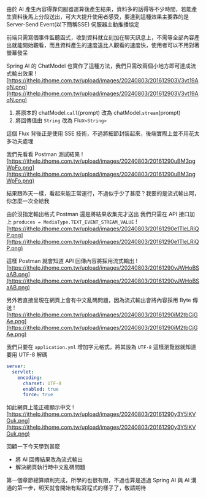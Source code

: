 由於 AI 產生內容得靠伺服器運算後產生結果，資料多的話得等不少時間，若能產生資料後馬上分段送出，可大大提升使用者感受，要達到這種效果主要靠的是 Server-Send Event(以下簡稱SSE) 伺服器主動推播協定

前端只需寫個事件監聽函式，收到資料就立刻加在聊天訊息上，不需等全部內容產出就能開始觀看，而且資料產生的速度遠比人觀看的速度快，使用者可以不用對著螢幕發呆

Spring AI 的 ChatModel 也實作了這種方法，我們只需改兩個小地方即可達成流式輸出效果
![https://ithelp.ithome.com.tw/upload/images/20240803/201612903V3vt19AqN.png](https://ithelp.ithome.com.tw/upload/images/20240803/201612903V3vt19AqN.png)

1. 將原本的 chatModel.`call`(prompt) 改為 chatModel.`stream`(prompt)
2. 將回傳值由 `String` 改為 Flux`<String>`

這個 Flux 背後正是使用 SSE 技術，不過將細節封裝起來，後端實際上並不用花太多功夫處理

我們先看看 Postman 測試結果
![https://ithelp.ithome.com.tw/upload/images/20240803/20161290uBM3pgWpFo.png](https://ithelp.ithome.com.tw/upload/images/20240803/20161290uBM3pgWpFo.png)

結果跟昨天一樣，看起來能正常運行，不過似乎少了甚麼？我要的是流式輸出阿，你怎麼一次全給我

由於沒指定輸出格式 Postman 還是將結果收集完才送出
我們只需在 API 接口加上 `produces = MediaType.TEXT_EVENT_STREAM_VALUE`
![https://ithelp.ithome.com.tw/upload/images/20240803/20161290e1TleLRiQP.png](https://ithelp.ithome.com.tw/upload/images/20240803/20161290e1TleLRiQP.png)

這樣 Postman 就會知道 API 回傳內容將採用流式輸出
![https://ithelp.ithome.com.tw/upload/images/20240803/20161290vJWHoBSaAB.png](https://ithelp.ithome.com.tw/upload/images/20240803/20161290vJWHoBSaAB.png)

另外若直接呈現在網頁上會有中文亂碼問題，因為流式輸出會將內容採用 Byte 傳送
![https://ithelp.ithome.com.tw/upload/images/20240803/20161290iM2tbCjGAe.png](https://ithelp.ithome.com.tw/upload/images/20240803/20161290iM2tbCjGAe.png)

我們只要在 `application.yml` 增加字元格式，將其設為 `UTF-8` 這樣瀏覽器就知道要用 UTF-8 解碼

```yaml
server:
  servlet:
    encoding:
      charset: UTF-8
      enabled: true
      force: true
```

如此網頁上能正確顯示中文
![https://ithelp.ithome.com.tw/upload/images/20240803/20161290y3Y5lKVGuk.png](https://ithelp.ithome.com.tw/upload/images/20240803/20161290y3Y5lKVGuk.png)

回顧一下今天學到甚麼
- 將 AI 回傳結果改為流式輸出
- 解決網頁執行時中文亂碼問題

第一個章節總算順利完成，所學的也很有限，不過也算是透過 Spring AI 與 AI 溝通的第一步，明天就會開始有點寫程式的樣子了，敬請期待
